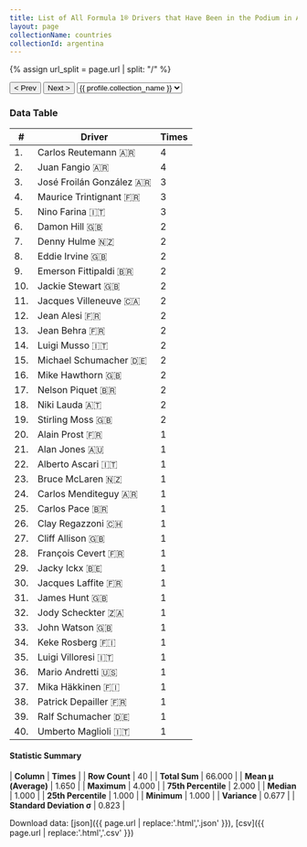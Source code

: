 ```yaml
---
title: List of All Formula 1® Drivers that Have Been in the Podium in Argentina by Number of Times
layout: page
collectionName: countries
collectionId: argentina
---
```


{% assign url_split = page.url | split: "/" %}
<div id="collection-navigation">
<button onclick="selector.options[selector.selectedIndex-1].value && (window.location = selector.options[selector.selectedIndex-1].value);">&lt; Prev</button>
<button onclick="selector.options[selector.selectedIndex+1].value && (window.location = selector.options[selector.selectedIndex+1].value);">Next &gt;</button>
<select id="selector" onchange="this.options[this.selectedIndex].value && (window.location = this.options[this.selectedIndex].value);">
  {% for collectionId in site.data[page.collectionName].refs %}
    {% if collectionId == page.collectionId %}
      {% assign selected = "selected" %}
    {% else %}
      {% assign selected = "" %}
    {% endif %}
    {% assign profile = site.data[page.collectionName][collectionId].profile %}
    <option value="/f1/{{ page.collectionName }}/{{ collectionId }}/{{ url_split[4] }}" {{ selected }}>{{ profile.collection_name }}</option>
  {% endfor %}
</select>
</div>

<canvas id="chart" width="400" height="180"></canvas>
<script>
var data = {
    "datasets": [
        {
            "backgroundColor": [
                "#9C8E8D",
                "#9C8E8D",
                "#9C8E8D",
                "#9C8E8D",
                "#9C8E8D",
                "#9C8E8D",
                "#9C8E8D",
                "#9C8E8D",
                "#9C8E8D",
                "#9C8E8D",
                "#9C8E8D",
                "#9C8E8D",
                "#9C8E8D",
                "#9C8E8D",
                "#9C8E8D",
                "#9C8E8D",
                "#9C8E8D",
                "#9C8E8D",
                "#9C8E8D",
                "#9C8E8D",
                "#9C8E8D",
                "#9C8E8D",
                "#9C8E8D",
                "#9C8E8D",
                "#9C8E8D",
                "#9C8E8D",
                "#9C8E8D",
                "#9C8E8D",
                "#9C8E8D",
                "#9C8E8D",
                "#9C8E8D",
                "#9C8E8D",
                "#9C8E8D",
                "#9C8E8D",
                "#9C8E8D",
                "#9C8E8D",
                "#9C8E8D",
                "#9C8E8D",
                "#9C8E8D",
                "#9C8E8D"
            ],
            "borderColor": [
                "#1D181E",
                "#1D181E",
                "#1D181E",
                "#1D181E",
                "#1D181E",
                "#1D181E",
                "#1D181E",
                "#1D181E",
                "#1D181E",
                "#1D181E",
                "#1D181E",
                "#1D181E",
                "#1D181E",
                "#1D181E",
                "#1D181E",
                "#1D181E",
                "#1D181E",
                "#1D181E",
                "#1D181E",
                "#1D181E",
                "#1D181E",
                "#1D181E",
                "#1D181E",
                "#1D181E",
                "#1D181E",
                "#1D181E",
                "#1D181E",
                "#1D181E",
                "#1D181E",
                "#1D181E",
                "#1D181E",
                "#1D181E",
                "#1D181E",
                "#1D181E",
                "#1D181E",
                "#1D181E",
                "#1D181E",
                "#1D181E",
                "#1D181E",
                "#1D181E"
            ],
            "borderWidth": 1,
            "data": [
                4.0,
                4.0,
                3.0,
                3.0,
                3.0,
                2.0,
                2.0,
                2.0,
                2.0,
                2.0,
                2.0,
                2.0,
                2.0,
                2.0,
                2.0,
                2.0,
                2.0,
                2.0,
                2.0,
                1.0,
                1.0,
                1.0,
                1.0,
                1.0,
                1.0,
                1.0,
                1.0,
                1.0,
                1.0,
                1.0,
                1.0,
                1.0,
                1.0,
                1.0,
                1.0,
                1.0,
                1.0,
                1.0,
                1.0,
                1.0
            ],
            "label": "Times"
        }
    ],
    "labels": [
        "Carlos Reutemann",
        "Juan Fangio",
        "José Froilán González",
        "Maurice Trintignant",
        "Nino Farina",
        "Damon Hill",
        "Denny Hulme",
        "Eddie Irvine",
        "Emerson Fittipaldi",
        "Jackie Stewart",
        "Jacques Villeneuve",
        "Jean Alesi",
        "Jean Behra",
        "Luigi Musso",
        "Michael Schumacher",
        "Mike Hawthorn",
        "Nelson Piquet",
        "Niki Lauda",
        "Stirling Moss",
        "Alain Prost",
        "Alan Jones",
        "Alberto Ascari",
        "Bruce McLaren",
        "Carlos Menditeguy",
        "Carlos Pace",
        "Clay Regazzoni",
        "Cliff Allison",
        "François Cevert",
        "Jacky Ickx",
        "Jacques Laffite",
        "James Hunt",
        "Jody Scheckter",
        "John Watson",
        "Keke Rosberg",
        "Luigi Villoresi",
        "Mario Andretti",
        "Mika Häkkinen",
        "Patrick Depailler",
        "Ralf Schumacher",
        "Umberto Maglioli"
    ]
};
var options = {
  legend: {
    display: false
  },
  scales: {
    xAxes: [{
      ticks: {
        beginAtZero: true,
        maxRotation: 180,
        display: window.innerWidth > 800
      }
    }],
    yAxes: [{
      ticks: {
        beginAtZero: true
      }
    }]
  },
  onResize: function(chart, size) {
    chart.options.scales.xAxes[0].ticks.display = size.width > 800;
  }
};
var chart = new Chart("chart", {
    data: data,
    type: 'bar',
    options: options
});
</script>



### Data Table

| # | Driver | Times |
|--|--|--|
| 1. | Carlos Reutemann 🇦🇷 | 4 |
| 2. | Juan Fangio 🇦🇷 | 4 |
| 3. | José Froilán González 🇦🇷 | 3 |
| 4. | Maurice Trintignant 🇫🇷 | 3 |
| 5. | Nino Farina 🇮🇹 | 3 |
| 6. | Damon Hill 🇬🇧 | 2 |
| 7. | Denny Hulme 🇳🇿 | 2 |
| 8. | Eddie Irvine 🇬🇧 | 2 |
| 9. | Emerson Fittipaldi 🇧🇷 | 2 |
| 10. | Jackie Stewart 🇬🇧 | 2 |
| 11. | Jacques Villeneuve 🇨🇦 | 2 |
| 12. | Jean Alesi 🇫🇷 | 2 |
| 13. | Jean Behra 🇫🇷 | 2 |
| 14. | Luigi Musso 🇮🇹 | 2 |
| 15. | Michael Schumacher 🇩🇪 | 2 |
| 16. | Mike Hawthorn 🇬🇧 | 2 |
| 17. | Nelson Piquet 🇧🇷 | 2 |
| 18. | Niki Lauda 🇦🇹 | 2 |
| 19. | Stirling Moss 🇬🇧 | 2 |
| 20. | Alain Prost 🇫🇷 | 1 |
| 21. | Alan Jones 🇦🇺 | 1 |
| 22. | Alberto Ascari 🇮🇹 | 1 |
| 23. | Bruce McLaren 🇳🇿 | 1 |
| 24. | Carlos Menditeguy 🇦🇷 | 1 |
| 25. | Carlos Pace 🇧🇷 | 1 |
| 26. | Clay Regazzoni 🇨🇭 | 1 |
| 27. | Cliff Allison 🇬🇧 | 1 |
| 28. | François Cevert 🇫🇷 | 1 |
| 29. | Jacky Ickx 🇧🇪 | 1 |
| 30. | Jacques Laffite 🇫🇷 | 1 |
| 31. | James Hunt 🇬🇧 | 1 |
| 32. | Jody Scheckter 🇿🇦 | 1 |
| 33. | John Watson 🇬🇧 | 1 |
| 34. | Keke Rosberg 🇫🇮 | 1 |
| 35. | Luigi Villoresi 🇮🇹 | 1 |
| 36. | Mario Andretti 🇺🇸 | 1 |
| 37. | Mika Häkkinen 🇫🇮 | 1 |
| 38. | Patrick Depailler 🇫🇷 | 1 |
| 39. | Ralf Schumacher 🇩🇪 | 1 |
| 40. | Umberto Maglioli 🇮🇹 | 1 |

#### Statistic Summary

| **Column** | **Times** |
| **Row Count** | 40 |
| **Total Sum** | 66.000 |
| **Mean μ (Average)** | 1.650 |
| **Maximum** | 4.000 |
| **75th Percentile** | 2.000 |
| **Median** | 1.000 |
| **25th Percentile** | 1.000 |
| **Minimum** | 1.000 |
| **Variance** | 0.677 |
| **Standard Deviation σ** | 0.823 |

Download data: [json]({{ page.url | replace:'.html','.json' }}), [csv]({{ page.url | replace:'.html','.csv' }})
